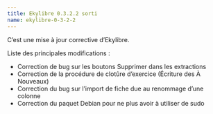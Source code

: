 ```yaml
---
title: Ekylibre 0.3.2.2 sorti
name: ekylibre-0-3-2-2
---
```

C’est une mise à jour corrective d’Ekylibre. 

Liste des principales modifications :

  - Correction de bug sur les boutons Supprimer dans les extractions
  - Correction de la procédure de clotûre d’exercice (Écriture des À Nouveaux)
  - Correction du bug sur l’import de fiche due au renommage d’une colonne
  - Correction du paquet Debian pour ne plus avoir à utiliser de sudo


